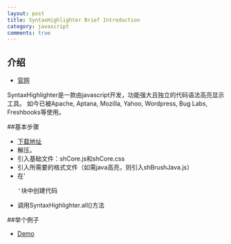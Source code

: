 ```yaml
---
layout: post
title: SyntaxHighlighter Brief Introduction
category: javascript
comments: true
---
```


## 介绍
- <a href="http://alexgorbatchev.com/SyntaxHighlighter/download/">官网</a>

SyntaxHighlighter是一款由javascript开发，功能强大且独立的代码语法高亮显示工具。
如今已被Apache, Aptana, Mozilla, Yahoo, Wordpress, Bug Labs, Freshbooks等使用。


##基本步骤
- <a href="http://alexgorbatchev.com/SyntaxHighlighter/download/">下载地址</a>
- 解压。
- 引入基础文件：shCore.js和shCore.css
- 引入所需要的格式文件（如需java高亮，则引入shBrushJava.js）
- 在'<pre />'块中创建代码
- 调用SyntaxHighlighter.all()方法

##举个例子
- <a href="http://alexgorbatchev.com/SyntaxHighlighter/manual/installation.html">Demo</a>





